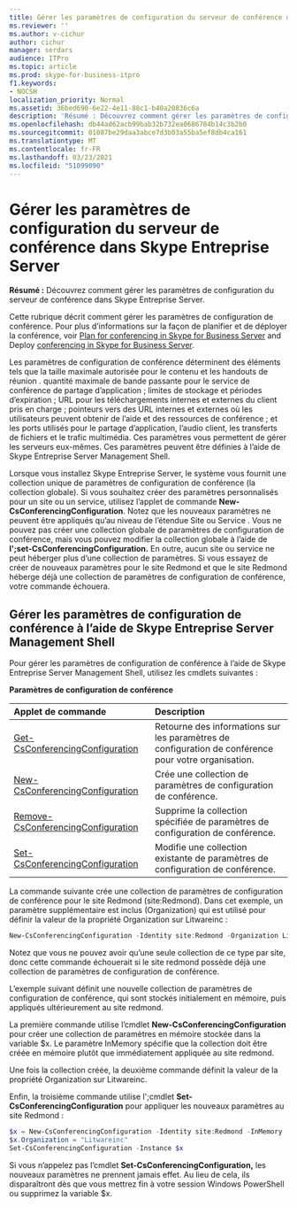 ```yaml
---
title: Gérer les paramètres de configuration du serveur de conférence dans Skype Entreprise Server
ms.reviewer: ''
ms.author: v-cichur
author: cichur
manager: serdars
audience: ITPro
ms.topic: article
ms.prod: skype-for-business-itpro
f1.keywords:
- NOCSH
localization_priority: Normal
ms.assetid: 36bed690-6e22-4e11-88c1-b40a20836c6a
description: 'Résumé : Découvrez comment gérer les paramètres de configuration du serveur de conférence dans Skype Entreprise Server.'
ms.openlocfilehash: db44ad62acb99bab32b732ea0686784b14c3b2b0
ms.sourcegitcommit: 01087be29daa3abce7d3b03a55ba5ef8db4ca161
ms.translationtype: MT
ms.contentlocale: fr-FR
ms.lasthandoff: 03/23/2021
ms.locfileid: "51099090"
---
```

# <a name="manage-conferencing-server-configuration-settings-in-skype-for-business-server"></a>Gérer les paramètres de configuration du serveur de conférence dans Skype Entreprise Server
 
**Résumé :** Découvrez comment gérer les paramètres de configuration du serveur de conférence dans Skype Entreprise Server.
  
Cette rubrique décrit comment gérer les paramètres de configuration de conférence. Pour plus d’informations sur la façon de planifier et de déployer la conférence, voir [Plan for conferencing in Skype for Business Server](../../plan-your-deployment/conferencing/conferencing.md) and Deploy [conferencing in Skype for Business Server](../../deploy/deploy-conferencing/deploy-conferencing.md).
  
Les paramètres de configuration de conférence déterminent des éléments tels que la taille maximale autorisée pour le contenu et les handouts de réunion . quantité maximale de bande passante pour le service de conférence de partage d’application ; limites de stockage et périodes d’expiration ; URL pour les téléchargements internes et externes du client pris en charge ; pointeurs vers des URL internes et externes où les utilisateurs peuvent obtenir de l’aide et des ressources de conférence ; et les ports utilisés pour le partage d’application, l’audio client, les transferts de fichiers et le trafic multimédia. Ces paramètres vous permettent de gérer les serveurs eux-mêmes. Ces paramètres peuvent être définies à l’aide de Skype Entreprise Server Management Shell.
  
Lorsque vous installez Skype Entreprise Server, le système vous fournit une collection unique de paramètres de configuration de conférence (la collection globale). Si vous souhaitez créer des paramètres personnalisés pour un site ou un service, utilisez l’applet de commande **New-CsConferencingConfiguration**. Notez que les nouveaux paramètres ne peuvent être appliqués qu’au niveau de l’étendue Site ou Service . Vous ne pouvez pas créer une collection globale de paramètres de configuration de conférence, mais vous pouvez modifier la collection globale à l’aide de **l';set-CsConferencingConfiguration.** En outre, aucun site ou service ne peut héberger plus d’une collection de paramètres. Si vous essayez de créer de nouveaux paramètres pour le site Redmond et que le site Redmond héberge déjà une collection de paramètres de configuration de conférence, votre commande échouera.
  
## <a name="manage-conferencing-configuration-settings-by-using-skype-for-business-server-management-shell"></a>Gérer les paramètres de configuration de conférence à l’aide de Skype Entreprise Server Management Shell

Pour gérer les paramètres de configuration de conférence à l’aide de Skype Entreprise Server Management Shell, utilisez les cmdlets suivantes :
  
**Paramètres de configuration de conférence**

|**Applet de commande**|**Description**|
|:-----|:-----|
|[Get-CsConferencingConfiguration](/powershell/module/skype/get-csconferencingconfiguration?view=skype-ps) <br/> |Retourne des informations sur les paramètres de configuration de conférence pour votre organisation.  <br/> |
|[New-CsConferencingConfiguration](/powershell/module/skype/new-csconferencingconfiguration?view=skype-ps) <br/> |Crée une collection de paramètres de configuration de conférence.  <br/> |
|[Remove-CsConferencingConfiguration](/powershell/module/skype/remove-csconferencingconfiguration?view=skype-ps) <br/> |Supprime la collection spécifiée de paramètres de configuration de conférence.  <br/> |
|[Set-CsConferencingConfiguration](/powershell/module/skype/set-csconferencingconfiguration?view=skype-ps) <br/> |Modifie une collection existante de paramètres de configuration de conférence.  <br/> |
   
La commande suivante crée une collection de paramètres de configuration de conférence pour le site Redmond (site:Redmond). Dans cet exemple, un paramètre supplémentaire est inclus (Organization) qui est utilisé pour définir la valeur de la propriété Organization sur Litwareinc : 
  
```PowerShell
New-CsConferencingConfiguration -Identity site:Redmond -Organization Litwareinc
```

Notez que vous ne pouvez avoir qu’une seule collection de ce type par site, donc cette commande échouerait si le site redmond possède déjà une collection de paramètres de configuration de conférence. 
  
L’exemple suivant définit une nouvelle collection de paramètres de configuration de conférence, qui sont stockés initialement en mémoire, puis appliqués ultérieurement au site redmond. 
  
La première commande utilise l’cmdlet **New-CsConferencingConfiguration** pour créer une collection de paramètres en mémoire stockée dans la variable $x. Le paramètre InMemory spécifie que la collection doit être créée en mémoire plutôt que immédiatement appliquée au site redmond.
  
Une fois la collection créée, la deuxième commande définit la valeur de la propriété Organization sur Litwareinc. 
  
Enfin, la troisième commande utilise l';cmdlet **Set-CsConferencingConfiguration** pour appliquer les nouveaux paramètres au site Redmond :
  
```PowerShell
$x = New-CsConferencingConfiguration -Identity site:Redmond -InMemory
$x.Organization = "Litwareinc"
Set-CsConferencingConfiguration -Instance $x
```

Si vous n’appelez pas l’cmdlet **Set-CsConferencingConfiguration,** les nouveaux paramètres ne prennent jamais effet. Au lieu de cela, ils disparaîtront dès que vous mettrez fin à votre session Windows PowerShell ou supprimez la variable $x.
